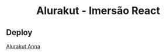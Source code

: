 <h1 align="center"> Alurakut - Imersão React  </h1>

## Deploy 

[Alurakut Anna]('https://alurakut-anna.vercel.app/)